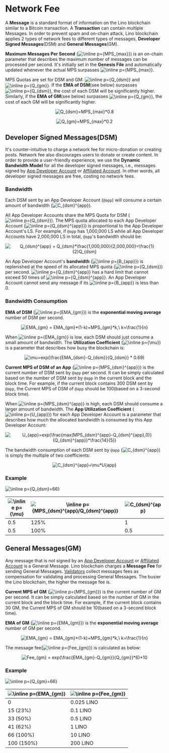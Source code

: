 # Network Fee

A **Message** is a standard format of information on the Lino blockchain similar to a Bitcoin transaction. A **Transaction** can contain multiple Messages. In order to prevent spam and on-chain attack, Lino blockchain applies 2 types of network fees to different types of messages, **Developer Signed Messages**(DSM) and **General Messages**(GM).

**Maximum Messages Per Second** (<img src="https://tex.s2cms.ru/svg/MPS_%7Bmax%7D" alt="\inline p={MPS_{max}}" />) is an on-chain parameter that describes the maximum number of messages can be processed per second. It's initially set in the **Genesis File** and automatically updated whenever the actual MPS surpasses <img src="https://tex.s2cms.ru/svg/MPS_%7Bmax%7D" alt="\inline p={MPS_{max}}" />.

MPS Quotas are set for DSM and GM: <img src="https://tex.s2cms.ru/svg/Q_%7Bdsm%7D" alt="\inline p={Q_{dsm}}" /> and <img align="center" src="https://tex.s2cms.ru/svg/Q_%7Bgm%7D" alt="\inline p={Q_{gm}}" />. If the **EMA of DSM**(see below) surpasses <img src="https://tex.s2cms.ru/svg/Q_%7Bdsm%7D" alt="\inline p={Q_{dsm}}" />, the cost of each DSM will be significantly higher. Similarly, if the **EMA of GM**(see below) surpasses <img align="center" src="https://tex.s2cms.ru/svg/Q_%7Bgm%7D" alt="\inline p={Q_{gm}}" />, the cost of each GM will be significantly higher.

<p align="center" style="text-align: center;"><img align="center" src="https://tex.s2cms.ru/svg/Q_%7Bdsm%7D%3DMPS_%7Bmax%7D*0.8" alt="Q_{dsm}=MPS_{max}*0.8" /></p>

<p align="center" style="text-align: center;"><img align="center" src="https://tex.s2cms.ru/svg/Q_%7Bgm%7D%3DMPS_%7Bmax%7D*0.2" alt="Q_{gm}=MPS_{max}*0.2" /></p>

## Developer Signed Messages(DSM)

It's counter-intuitive to charge a network fee for micro-donation or creating posts. Network fee also discourages users to donate or create content. In order to provide a user-friendly experience, we use the **Dynamic Bandwidth Model** for all the developer signed messages, i.e., messages signed by [App Developer Account](about) or [Affiliated Account](about). In other words, all developer signed messages are free, costing no network fees.

### Bandwidth

Each DSM sent by an App Developer Account (`@app`) will consume a certain amount of bandwidth (<img src="https://tex.s2cms.ru/svg/C_%7Bdsm%7D%5E%7Bapp%7D" alt="C_{dsm}^{app}" />).

All App Developer Accounts share the MPS Quota for DSM (<img src="https://tex.s2cms.ru/svg/Q_%7Bdsm%7D" alt="\inline p={Q_{dsm}}" />). The MPS quota allocated to each App Developer Account (<img src="https://tex.s2cms.ru/svg/Q_%7Bdsm%7D%5E%7Bapp%7D" alt="\inline p={Q_{dsm}^{app}}" />) is proportional to the App Developer Account's LS. For example, if `@app` has 1,000,000 LS while all App Developer Accounts have 2,000,000 LS in total, `@app`'s bandwidth should be:

<p align="center" style="text-align: center;"><img align="center" src="https://tex.s2cms.ru/svg/Q_%7Bdsm%7D%5E%7Bapp%7D%20%3D%20Q_%7Bdsm%7D*%5Cfrac%7B1%2C000%2C000%7D%7B2%2C000%2C000%7D%3D%5Cfrac%7B1%7D%7B2%7DQ_%7Bdsm%7D" alt="Q_{dsm}^{app} = Q_{dsm}*\frac{1,000,000}{2,000,000}=\frac{1}{2}Q_{dsm}" /></p>

An App Developer Account's **bandwidth** (<img src="https://tex.s2cms.ru/svg/B_%7Bapp%7D" alt="\inline p={B_{app}}" />) is replenished at the speed of its allocated MPS quota (<img src="https://tex.s2cms.ru/svg/Q_%7Bdsm%7D" alt="\inline p={Q_{dsm}}" />) per second. <img src="https://tex.s2cms.ru/svg/Q_%7Bdsm%7D%5E%7Bapp%7D" alt="\inline p={Q_{dsm}^{app}}" /> has a hard limit that cannot exceed 50 times of <img src="https://tex.s2cms.ru/svg/Q_%7Bdsm%7D%5E%7Bapp%7D" alt="\inline p={Q_{dsm}^{app}}" />. An App Developer Account cannot send any message if its <img src="https://tex.s2cms.ru/svg/B_%7Bapp%7D" alt="\inline p={B_{app}}" /> is less than 0.

### Bandwidth Consumption

**EMA of DSM** (<img src="https://tex.s2cms.ru/svg/EMA_%7Bdsm%7D" alt="\inline p={EMA_{gm}}" />) is the **exponential moving average** number of DSM per second.

<p align="center" style="text-align: center;"><img align="center" src="https://tex.s2cms.ru/svg/EMA_%7Bdsm%7D%20%3D%20EMA_%7Bdsm%7D*(1-k)%2BMPS_%7Bdsm%7D*k%2C%5C%20k%3D%5Cfrac%7B1%7D%7Bn%7D" alt="EMA_{gm} = EMA_{gm}*(1-k)+MPS_{gm}*k,\ k=\frac{1}{n}" /></p>



When <img src="https://tex.s2cms.ru/svg/EMA_%7Bdsm%7D" alt="\inline p={EMA_{gm}}" /> is low, each DSM should just consume a small amount of bandwidth. The **Utilization Coefficient** (<img src="https://tex.s2cms.ru/svg/%5Cmu" alt="\inline p={\mu}" />) is a parameter that describes how busy the blockchain is:

<p align="center" style="text-align: center;"><img align="center" src="https://tex.s2cms.ru/svg/%5Cmu%3Dexp(%5Cfrac%7BEMA_%7Bdsm%7D-Q_%7Bdsm%7D%7D%7BQ_%7Bdsm%7D%7D%20*%200.69)" alt="\mu=exp(\frac{EMA_{dsm}-Q_{dsm}}{Q_{dsm}} * 0.69)" /></p>

**Current MPS of DSM of an App** (<img src="https://tex.s2cms.ru/svg/MPS_%7Bdsm%7D%5E%7Bapp%7D" alt="\inline p={MPS_{dsm}^{app}}" />) is the current number of DSM sent by `@app` per second. It can be simply calculated based on the number of DSM sent by `@app` in the current block and the block time. For example, if the current block contains 300 DSM sent by `@app`, the Current MPS of DSM of `@app` should be 100(based on a 3-second block time).

When <img src="https://tex.s2cms.ru/svg/MPS_%7Bdsm%7D%5E%7Bapp%7D" alt="\inline p={MPS_{dsm}^{app}}" /> is high, each DSM should consume a larger amount of bandwidth. The **App Utilization Coefficient** (<img src="https://tex.s2cms.ru/svg/U_%7Bapp%7D" alt="\inline p={U_{app}}" />) for each App Developer Account is a parameter that describes how much the allocated bandwidth is consumed by this App Developer Account:

<p align="center" style="text-align: center;"><img align="center" src="https://tex.s2cms.ru/svg/U_%7Bapp%7D%3Dexp(%5Cfrac%7Bmax(MPS_%7Bdsm%7D%5E%7Bapp%7D-Q_%7Bdsm%7D%5E%7Bapp%7D%2C0)%7D%7BQ_%7Bdsm%7D%5E%7Bapp%7D%7D*%5Cfrac%7B14%7D%7B5%7D)" alt="U_{app}=exp(\frac{max(MPS_{dsm}^{app}-Q_{dsm}^{app},0)}{Q_{dsm}^{app}}*\frac{14}{5})" /></p>

The bandwidth consumption of each DSM sent by `@app` (<img src="https://tex.s2cms.ru/svg/C_%7Bdsm%7D%5E%7Bapp%7D" alt="C_{dsm}^{app}" />) is simply the multiple of two coefficients:

<p align="center" style="text-align: center;"><img align="center" src="https://tex.s2cms.ru/svg/C_%7Bdsm%7D%5E%7Bapp%7D%3D%5Cmu*U%7Bapp%7D" alt="C_{dsm}^{app}=\mu*U{app}" /></p>

### Example

<p><img align="center" src="https://tex.s2cms.ru/svg/Q_%7Bdsm%7D%3D266" alt="\inline p={Q_{dsm}=66}" /></p>

| <img src="https://tex.s2cms.ru/svg/%5Cmu" alt="\inline p={\mu}" /> | <img src="https://tex.s2cms.ru/svg/MPS_%7Bdsm%7D%5E%7Bapp%7D%2FQ_%7Bdsm%7D%5E%7Bapp%7D" alt="\inline p={MPS_{dsm}^{app}/Q_{dsm}^{app}}" /> | <img src="https://tex.s2cms.ru/svg/C_%7Bdsm%7D%5E%7Bapp%7D" alt="C_{dsm}^{app}" /> |
| --- | --- | --- |
| 0.5 | 125% | 1 |
| 0.5 | 100% | 0.5 |

## General Messages(GM)

Any message that is not signed by an [App Developer Account](about) or [Affiliated Account](about) is a General Message. Lino blockchain charges a **Message Fee** for sending General Messages. [Validators](about) collect messages fees as compensation for validating and processing General Messages. The busier the Lino blockchain, the higher the message fee is.

**Current MPS of GM** (<img src="https://tex.s2cms.ru/svg/MPS_%7Bgm%7D" alt="\inline p={MPS_{gm}}" />) is the current number of GM per second. It can be simply calculated based on the number of GM in the current block and the block time. For example, if the current block contains 30 GM, the Current MPS of GM should be 10(based on a 3-second block time).

**EMA of GM** (<img src="https://tex.s2cms.ru/svg/EMA_%7Bgm%7D" alt="\inline p={EMA_{gm}}" />) is the **exponential moving average** number of GM per second.

<p align="center" style="text-align: center;"><img align="center" src="https://tex.s2cms.ru/svg/EMA_%7Bgm%7D%20%3D%20EMA_%7Bgm%7D*(1-k)%2BMPS_%7Bgm%7D*k%2C%5C%20k%3D%5Cfrac%7B1%7D%7Bn%7D" alt="EMA_{gm} = EMA_{gm}*(1-k)+MPS_{gm}*k,\ k=\frac{1}{n}" /></p>

The message fee(<img src="https://tex.s2cms.ru/svg/Fee_%7Bgm%7D" alt="\inline p={Fee_{gm}}" />) is calculated as below:

<p align="center" style="text-align: center;"><img align="center" src="https://tex.s2cms.ru/svg/Fee_%7Bgm%7D%20%3D%20exp(%5Cfrac%7BEMA_%7Bgm%7D-Q_%7Bgm%7D%7D%7BQ_%7Bgm%7D%7D*6)*10" alt="Fee_{gm} = exp(\frac{EMA_{gm}-Q_{gm}}{Q_{gm}}*6)*10" /></p>



### Example

<p><img align="center" src="https://tex.s2cms.ru/svg/Q_%7Bgm%7D%3D66" alt="\inline p={Q_{gm}=66}" /></p>

| <img src="https://tex.s2cms.ru/svg/EMA_%7Bgm%7D" alt="\inline p={EMA_{gm}}" /> | <img src="https://tex.s2cms.ru/svg/Fee_%7Bgm%7D" alt="\inline p={Fee_{gm}}" /> |
| --- | --- |
| 0 | 0.025 LINO |
| 15 (23%) | 0.1 LINO |
| 33 (50%) | 0.5 LINO |
| 41 (62%) | 1 LINO |
| 66 (100%) | 10 LINO |
| 100 (150%) | 200 LINO |
